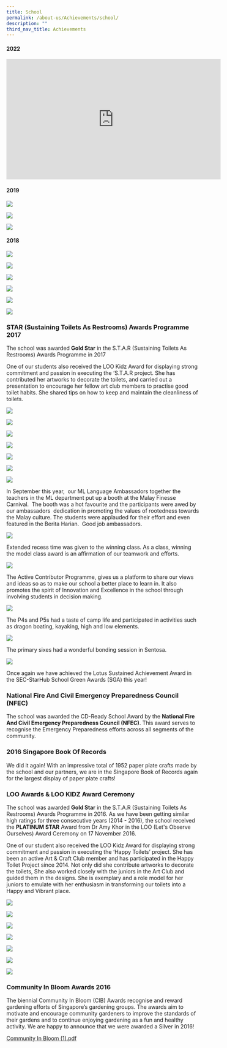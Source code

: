 ```yaml
---
title: School
permalink: /about-us/Achievements/school/
description: ""
third_nav_title: Achievements
---
```

#### 2022

<iframe width="560" height="315" src="https://www.youtube.com/embed/-BnL4DcAhJ0" title="YouTube video player" frameborder="0" allow="accelerometer; autoplay; clipboard-write; encrypted-media; gyroscope; picture-in-picture; web-share" allowfullscreen></iframe>


#### 2019

![](/images/Picture25a.png)

![](/images/Picture19a.png)

![](/images/Picture20a.png)

#### 2018

![](/images/Picture28.png)

![](/images/Picture29.png)

![](/images/Picture34-1.png)

![](/images/Picture35-1.png)

![](/images/Picture36-1.png)

![](/images/Picture38-1.png)



### STAR (Sustaining Toilets As Restrooms) Awards Programme 2017

The school was awarded **Gold Star** in the S.T.A.R (Sustaining Toilets As Restrooms) Awards Programme in 2017

One of our students also received the LOO Kidz Award for displaying strong commitment and passion in executing the ‘S.T.A.R project. She has contributed her artworks to decorate the toilets, and carried out a presentation to encourage her fellow art club members to practise good toilet habits. She shared tips on how to keep and maintain the cleanliness of toilets.


![](/images/1xx.jpg)

![](/images/2xx.jpg)

![](/images/3xx.jpg)

![](/images/4xx.jpg)

![](/images/Picture15xx.png)

![](/images/Picture17xx.png)

![](/images/Picture18xx.png)


In September this year,  our ML Language Ambassadors together the teachers in the ML department put up a booth at the Malay Finesse Carnival.  The booth was a hot favourite and the participants were awed by our ambassadors  dedication in promoting the values of rootedness towards the Malay culture. The students were applauded for their effort and even featured in the Berita Harian.  Good job ambassadors.


![](/images/Picture19xx.png)

Extended recess time was given to the winning class. As a class, winning the model class award is an affirmation of our teamwork and efforts.

![](/images/Picture20xx.png)

The Active Contributor Programme, gives us a platform to share our views and ideas so as to make our school a better place to learn in. It also promotes the spirit of Innovation and Excellence in the school through involving students in decision making.

![](/images/Picture21xx.png)

The P4s and P5s had a taste of camp life and participated in activities such as dragon boating, kayaking, high and low elements.

![](/images/Picture22xx.png)


The primary sixes had a wonderful bonding session in Sentosa.

![](/images/Picture23xx.png)

Once again we have achieved the Lotus Sustained Achievement Award in the SEC-StarHub School Green Awards (SGA) this year!  

### National Fire And Civil Emergency Preparedness Council (NFEC)

The school was awarded the CD-Ready School Award by the **National Fire And Civil Emergency Preparedness Council (NFEC)**. This award serves to recognise the Emergency Preparedness efforts across all segments of the community.

### 2016 Singapore Book Of Records

We did it again! With an impressive total of 1952 paper plate crafts made by the school and our partners, we are in the Singapore Book of Records again for the largest display of paper plate crafts!

### LOO Awards & LOO KIDZ Award Ceremony

The school was awarded **Gold Star** in the S.T.A.R (Sustaining Toilets As Restrooms) Awards Programme in 2016. As we have been getting similar high ratings for three consecutive years (2014 - 2016), the school received the **PLATINUM STAR** Award from Dr Amy Khor in the LOO (Let's Observe Ourselves) Award Ceremony on 17 November 2016.

One of our student also received the LOO Kidz Award for displaying strong commitment and passion in executing the ‘Happy Toilets’ project. She has been an active Art & Craft Club member and has participated in the Happy Toilet Project since 2014. Not only did she contribute artworks to decorate the toilets, She also worked closely with the juniors in the Art Club and guided them in the designs. She is exemplary and a role model for her juniors to emulate with her enthusiasm in transforming our toilets into a Happy and Vibrant place.


![](/images/Toilet.jpg)

![](/images/Slide2xx.jpg)

![](/images/schoolach.jpg)

![](/images/Slide4xx.jpg)

![](/images/schoolach1.jpg)

![](/images/Slide5xx.jpg)

![](/images/Slide5xxx.jpg)


### Community In Bloom Awards 2016

The biennial Community In Bloom (CIB) Awards recognise and reward gardening efforts of Singapore’s gardening groups. The awards aim to motivate and encourage community gardeners to improve the standards of their gardens and to continue enjoying gardening as a fun and healthy activity. We are happy to announce that we were awarded a Silver in 2016!

[Community In Bloom (1).pdf](/files/Community%20In%20Bloom%20(1).pdf)